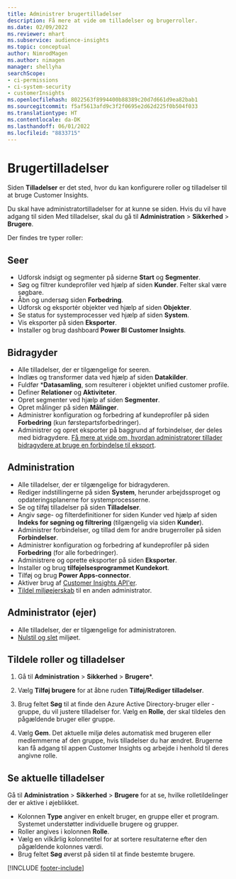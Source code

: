 ```yaml
---
title: Administrer brugertilladelser
description: Få mere at vide om tilladelser og brugerroller.
ms.date: 02/09/2022
ms.reviewer: mhart
ms.subservice: audience-insights
ms.topic: conceptual
author: NimrodMagen
ms.author: nimagen
manager: shellyha
searchScope:
- ci-permissions
- ci-system-security
- customerInsights
ms.openlocfilehash: 8022563f8994400b88389c20d7d661d9ea82bab1
ms.sourcegitcommit: f5af5613afd9c3f2f0695e2d62d225f0b504f033
ms.translationtype: HT
ms.contentlocale: da-DK
ms.lasthandoff: 06/01/2022
ms.locfileid: "8833715"
---
```

# <a name="user-permissions"></a>Brugertilladelser

Siden **Tilladelser** er det sted, hvor du kan konfigurere roller og tilladelser til at bruge Customer Insights.

Du skal have administratortilladelser for at kunne se siden. Hvis du vil have adgang til siden Med tilladelser, skal du gå til **Administration** > **Sikkerhed** > **Brugere**.

Der findes tre typer roller:

## <a name="viewer"></a>Seer

- Udforsk indsigt og segmenter på siderne **Start** og **Segmenter**.
- Søg og filtrer kundeprofiler ved hjælp af siden **Kunder**. Felter skal være søgbare.
- Åbn og undersøg siden **Forbedring**.
- Udforsk og eksportér objekter ved hjælp af siden **Objekter**.
- Se status for systemprocesser ved hjælp af siden **System**.
- Vis eksporter på siden **Eksporter**.
- Installer og brug dashboard **Power BI Customer Insights**.

## <a name="contributor"></a>Bidragyder

- Alle tilladelser, der er tilgængelige for seeren.
- Indlæs og transformer data ved hjælp af siden **Datakilder**.
- Fuldfør ***Datasamling**, som resulterer i objektet unified customer profile.
- Definer **Relationer** og **Aktiviteter**.
- Opret segmenter ved hjælp af siden **Segmenter**.
- Opret målinger på siden **Målinger**.
- Administrer konfiguration og forbedring af kundeprofiler på siden **Forbedring** (kun førstepartsforbedringer).
- Administrer og opret eksporter på baggrund af forbindelser, der deles med bidragydere. [Få mere at vide om, hvordan administratorer tillader bidragydere at bruge en forbindelse til eksport](connections.md#allow-contributors-to-use-a-connection-for-exports).

## <a name="admin"></a>Administration

- Alle tilladelser, der er tilgængelige for bidragyderen.
- Rediger indstillingerne på siden **System**, herunder arbejdssproget og opdateringsplanerne for systemprocesserne.
- Se og tilføj tilladelser på siden **Tilladelser**.
- Angiv søge- og filterdefinitioner for siden Kunder ved hjælp af siden **Indeks for søgning og filtrering** (tilgængelig via siden **Kunder**).
- Administrer forbindelser, og tillad dem for andre brugerroller på siden **Forbindelser**.
- Administrer konfiguration og forbedring af kundeprofiler på siden **Forbedring** (for alle forbedringer).
- Administrere og oprette eksporter på siden **Eksporter**.
- Installer og brug **tilføjelsesprogrammet Kundekort**.
- Tilføj og brug **Power Apps-connector**.
- Aktiver brug af [Customer Insights API'er](apis.md).
- [Tildel miljøejerskab](manage-environments.md#change-the-owner-of-an-environment) til en anden administrator.

## <a name="admin-owner"></a>Administrator (ejer)

- Alle tilladelser, der er tilgængelige for administratoren.
- [Nulstil og slet](manage-environments.md#reset-an-existing-environment-preview) miljøet.

## <a name="assign-roles-and-permissions"></a>Tildele roller og tilladelser

1. Gå til **Administration** > **Sikkerhed** > **Brugere***.

1. Vælg **Tilføj brugere** for at åbne ruden **Tilføj/Rediger tilladelser**.

1. Brug feltet **Søg** til at finde den Azure Active Directory-bruger eller -gruppe, du vil justere tilladelser for. Vælg en **Rolle**, der skal tildeles den pågældende bruger eller gruppe.

1. Vælg **Gem**. Det aktuelle miljø deles automatisk med brugeren eller medlemmerne af den gruppe, hvis tilladelser du har ændret. Brugerne kan få adgang til appen Customer Insights og arbejde i henhold til deres angivne rolle.

## <a name="view-current-permissions"></a>Se aktuelle tilladelser

Gå til **Administration** > **Sikkerhed** > **Brugere** for at se, hvilke rolletildelinger der er aktive i øjeblikket.

- Kolonnen **Type** angiver en enkelt bruger, en gruppe eller et program. Systemet understøtter individuelle brugere og grupper.
- Roller angives i kolonnen **Rolle**.
- Vælg en vilkårlig kolonnetitel for at sortere resultaterne efter den pågældende kolonnes værdi.
- Brug feltet **Søg** øverst på siden til at finde bestemte brugere.


[!INCLUDE [footer-include](includes/footer-banner.md)]
